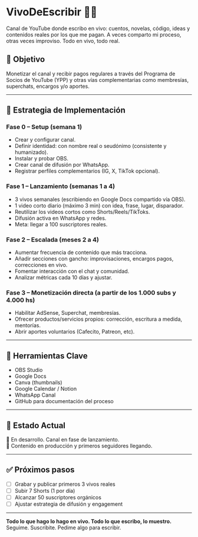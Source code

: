 # VivoDeEscribir 📖🎥

Canal de YouTube donde escribo en vivo: cuentos, novelas, código, ideas y contenidos reales por los que me pagan. A veces comparto mi proceso, otras veces improviso. Todo en vivo, todo real.

## 🎯 Objetivo

Monetizar el canal y recibir pagos regulares a través del Programa de Socios de YouTube (YPP) y otras vías complementarias como membresías, superchats, encargos y/o aportes.

---

## 🧠 Estrategia de Implementación

### Fase 0 – Setup (semana 1)
- Crear y configurar canal.
- Definir identidad: con nombre real o seudónimo (consistente y humanizado).
- Instalar y probar OBS.
- Crear canal de difusión por WhatsApp.
- Registrar perfiles complementarios (IG, X, TikTok opcional).

### Fase 1 – Lanzamiento (semanas 1 a 4)
- 3 vivos semanales (escribiendo en Google Docs compartido vía OBS).
- 1 video corto diario (máximo 3 min) con idea, frase, lugar, disparador.
- Reutilizar los videos cortos como Shorts/Reels/TikToks.
- Difusión activa en WhatsApp y redes.
- Meta: llegar a 100 suscriptores reales.

### Fase 2 – Escalada (meses 2 a 4)
- Aumentar frecuencia de contenido que más tracciona.
- Añadir secciones con gancho: improvisaciones, encargos pagos, correcciones en vivo.
- Fomentar interacción con el chat y comunidad.
- Analizar métricas cada 10 días y ajustar.

### Fase 3 – Monetización directa (a partir de los 1.000 subs y 4.000 hs)
- Habilitar AdSense, Superchat, membresías.
- Ofrecer productos/servicios propios: corrección, escritura a medida, mentorías.
- Abrir aportes voluntarios (Cafecito, Patreon, etc).

---

## 🔧 Herramientas Clave

- OBS Studio
- Google Docs
- Canva (thumbnails)
- Google Calendar / Notion
- WhatsApp Canal
- GitHub para documentación del proceso

---

## 📌 Estado Actual

🚧 En desarrollo. Canal en fase de lanzamiento.  
🎥 Contenido en producción y primeros seguidores llegando.

---

## ✅ Próximos pasos

- [ ] Grabar y publicar primeros 3 vivos reales
- [ ] Subir 7 Shorts (1 por día)
- [ ] Alcanzar 50 suscriptores orgánicos
- [ ] Ajustar estrategia de difusión y engagement

---

**Todo lo que hago lo hago en vivo. Todo lo que escribo, lo muestro.**  
Seguime. Suscribite. Pedime algo para escribir.

